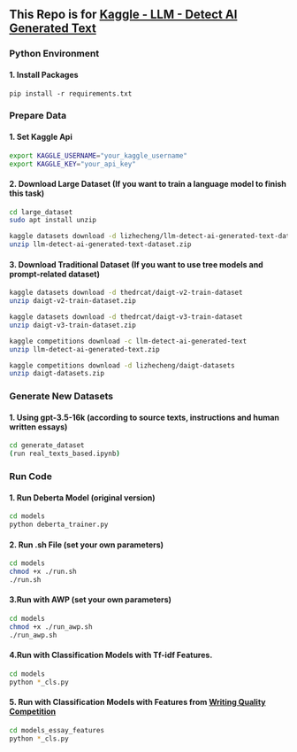 ## This Repo is for [Kaggle - LLM - Detect AI Generated Text](https://www.kaggle.com/competitions/llm-detect-ai-generated-text)



### Python Environment

#### 1. Install Packages

```b
pip install -r requirements.txt
```

### Prepare Data

#### 1. Set Kaggle Api

```bash
export KAGGLE_USERNAME="your_kaggle_username"
export KAGGLE_KEY="your_api_key"
```

#### 2. Download Large Dataset  (If you want to train a language model to finish this task)

```bash
cd large_dataset
sudo apt install unzip
```

```bash
kaggle datasets download -d lizhecheng/llm-detect-ai-generated-text-dataset
unzip llm-detect-ai-generated-text-dataset.zip
```

#### 3. Download Traditional Dataset (If you want to use tree models and prompt-related dataset)
```bash
kaggle datasets download -d thedrcat/daigt-v2-train-dataset
unzip daigt-v2-train-dataset.zip
```

```bash
kaggle datasets download -d thedrcat/daigt-v3-train-dataset
unzip daigt-v3-train-dataset.zip
```

```bash
kaggle competitions download -c llm-detect-ai-generated-text
unzip llm-detect-ai-generated-text.zip
```

```bash
kaggle competitions download -d lizhecheng/daigt-datasets
unzip daigt-datasets.zip
```


### Generate New Datasets

#### 1. Using gpt-3.5-16k (according to source texts, instructions and human written essays)

```bash
cd generate_dataset
(run real_texts_based.ipynb)
```


### Run Code

#### 1. Run Deberta Model (original version)

```bash
cd models
python deberta_trainer.py
```

#### 2. Run .sh File (set your own parameters)

```bash
cd models
chmod +x ./run.sh
./run.sh
```

#### 3.Run with AWP (set your own parameters)

```bash
cd models
chmod +x ./run_awp.sh
./run_awp.sh
```
#### 4.Run with Classification Models with Tf-idf Features.

```bash
cd models
python *_cls.py
```

#### 5. Run with Classification Models with Features from [Writing Quality Competition](https://www.kaggle.com/competitions/linking-writing-processes-to-writing-quality)

```bash
cd models_essay_features
python *_cls.py
```
